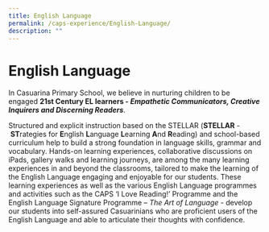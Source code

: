 ```yaml
---
title: English Language
permalink: /caps-experience/English-Language/
description: ""
---
```


English Language
================

In Casuarina Primary School, we believe in nurturing children to be engaged **21st Century EL learners - _Empathetic Communicators, Creative Inquirers and Discerning Readers_**.

  

Structured and explicit instruction based on the STELLAR (**STELLAR** \- **ST**rategies for **E**nglish **L**anguage **L**earning **A**nd **R**eading) and school-based curriculum help to build a strong foundation in language skills, grammar and vocabulary. Hands-on learning experiences, collaborative discussions on iPads, gallery walks and learning journeys, are among the many learning experiences in and beyond the classrooms, tailored to make the learning of the English Language engaging and enjoyable for our students. These learning experiences as well as the various English Language programmes and activities such as the CAPS ‘I Love Reading!’ Programme and the English Language Signature Programme – _The Art of Language_ \- develop our students into self-assured Casuarinians who are proficient users of the English Language and able to articulate their thoughts with confidence.